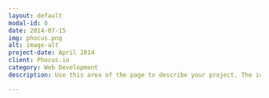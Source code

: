 ```yaml
---
layout: default
modal-id: 6
date: 2014-07-15
img: phocus.png
alt: image-alt
project-date: April 2014
client: Phocus.io
category: Web Development
description: Use this area of the page to describe your project. The icon above is part of a free icon set by <a href="https://sellfy.com/p/8Q9P/jV3VZ/">Flat Icons</a>. On their website, you can download their free set with 16 icons, or you can purchase the entire set with 146 icons for only $12!

---
```

